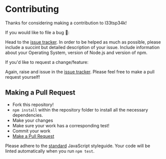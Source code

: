 # Contributing

Thanks for considering making a contribution to l33tsp34k!

If you would like to file a bug :bug::

Head to the [issue tracker](https://github.com/Charlotteis/l33tsp34k/issues). In
order to be helped as much as possible, please include a succint but detailed
description of your issue. Include information about your Operating System, 
version of Node.js and version of npm.

If you'd like to request a change/feature:

Again, raise and issue in the [issue tracker](https://github.com/Charlotteis/l33tsp34k/issues). Please feel free to
make a pull request yourself!


## Making a Pull Request

* Fork this repository!
* `npm install` within the repository folder to install all the necessary dependencies.
* Make your changes
* Make sure your work has a corresponding test!
* Commit your work
* [Make a Pull Request](https://help.github.com/articles/creating-a-pull-request/)

Please adhere to the [standard](https://github.com/feross/standard) JavaScript styleguide. Your code will be linted automatically when you run `npm test`.

